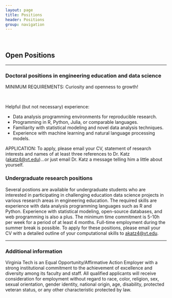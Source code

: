 ```yaml
---
layout: page
title: Positions
header: Positions
group: navigation
---
```

<br/>

## Open Positions
----

### Doctoral positions in engineering education and data science


MINIMUM REQUIREMENTS: Curiosity and openness to growth!

</br>

Helpful (but not necessary) experience: 
+ Data analysis programming environments for reproducible research.
+ Programming in R, Python, Julia, or comparable languages.
+ Familiarity with statistical modeling and novel data analysis techniques.
+ Experience with machine learning and natural language processing models.


APPLICATION: To apply, please email your CV, statement of
research interests and names of at least three references to Dr. Katz
(akatz4@vt.edu)...or just email Dr. Katz a message telling him a little about yourself.


### Undergraduate research positions

Several postions are available for undergraduate students who are interested in
participating in challenging education data science projects in various research
areas in engineering education. The required skills are experience with
data analysis programming languages such as R and Python. Experience with
statistical modeling, open-source databases, and web programming is also a plus.
The minimum time commitment is 5-10h per week for a period of at least 4
months. Full-time employment during the summer break is possible. To apply for
these positions, please email your CV with a detailed outline of your
computational skills to akatz4@vt.edu.  



----
### Additional information

Virginia Tech is an Equal Opportunity/Affirmative Action
Employer with a strong institutional commitment to the achievement of
excellence and diversity among its faculty and staff. All qualified applicants
will receive consideration for employment without regard to race, color,
religion, sex, sexual orientation, gender identity, national origin, age,
disability, protected veteran status, or any other characteristic protected by
law. 


<!--- -->



